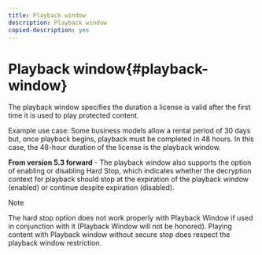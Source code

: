 ```yaml
---
title: Playback window
description: Playback window
copied-description: yes
---
```


# Playback window{#playback-window}

The playback window specifies the duration a license is valid after the first time it is used to play protected content.

Example use case: Some business models allow a rental period of 30 days but, once playback begins, playback must be completed in 48 hours. In this case, the 48-hour duration of the license is the playback window.

**From version 5.3 forward** - The playback window also supports the option of enabling or disabling Hard Stop, which indicates whether the decryption context for playback should stop at the expiration of the playback window (enabled) or continue despite expiration (disabled).

>[!NOTE]
>
>The hard stop option does not work properly with Playback Window if used in conjunction with it (Playback Window will not be honored). Playing content with Playback window without secure stop does respect the playback window restriction.

